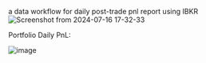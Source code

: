 a data workflow for daily post-trade pnl report using IBKR
![Screenshot from 2024-07-16 17-32-33](https://github.com/user-attachments/assets/122c174e-e153-4b55-9f24-6153e7b0ac66)

Portfolio Daily PnL:

![image](https://github.com/user-attachments/assets/91ad56a3-0417-4792-ba36-44dac8edef6b)

